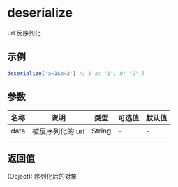 # deserialize

url 反序列化

## 示例

```js
deserialize('a=1&b=2') // { a: "1", b: "2" }
```

## 参数

| 名称 | 说明             | 类型   | 可选值 | 默认值 |
| ---- | ---------------- | ------ | ------ | ------ |
| data | 被反序列化的 url | String | -      | -      |

## 返回值

(Object): 序列化后的对象
